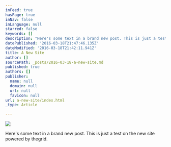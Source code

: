 ```yaml
---
inFeed: true
hasPage: true
inNav: false
inLanguage: null
starred: false
keywords: []
description: "Here's some text in a brand new post. This is just a test on the new site powered by thegrid.io"
datePublished: '2016-03-18T21:47:46.135Z'
dateModified: '2016-03-18T21:42:11.941Z'
title: A New Site
author: []
sourcePath: _posts/2016-03-18-a-new-site.md
published: true
authors: []
publisher:
  name: null
  domain: null
  url: null
  favicon: null
url: a-new-site/index.html
_type: Article

---
```

![](https://the-grid-user-content.s3-us-west-2.amazonaws.com/47341a52-3eb9-4e90-beb3-2be605d5cb6b.jpg)

Here's some text in a brand new post. This is just a test on the new site powered by thegrid.